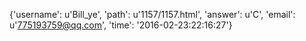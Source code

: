 {'username': u'Bill_ye', 'path': u'1157/1157.html', 'answer': u'C', 'email': u'775193759@qq.com', 'time': '2016-02-23:22:16:27'}